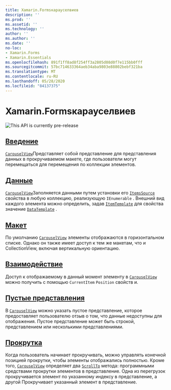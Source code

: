 ```yaml
---
title: Xamarin.Formsкарауселвиев
description: ''
ms.prod: ''
ms.assetid: ''
ms.technology: ''
author: ''
ms.author: ''
ms.date: ''
no-loc:
- Xamarin.Forms
- Xamarin.Essentials
ms.openlocfilehash: 891f1ff8ad8f254ff3a2805d08d0f7e115bb0fff
ms.sourcegitcommit: 57bc714633364aeb34aba9803e88802bebf321ba
ms.translationtype: MT
ms.contentlocale: ru-RU
ms.lasthandoff: 05/28/2020
ms.locfileid: "84137375"
---
```

# <a name="xamarinforms-carouselview"></a>Xamarin.Formsкарауселвиев

![](~/media/shared/preview.png "This API is currently pre-release")

## <a name="introduction"></a>[Введение](introduction.md)

[`CarouselView`](xref:Xamarin.Forms.CarouselView)Представляет собой представление для представления данных в прокручиваемом макете, где пользователи могут перемещаться для перемещения по коллекции элементов.

## <a name="data"></a>[Данные](populate-data.md)

[`CarouselView`](xref:Xamarin.Forms.CarouselView)Заполняется данными путем установки его [`ItemsSource`](xref:Xamarin.Forms.ItemsView.ItemsSource) свойства в любую коллекцию, реализующую `IEnumerable` . Внешний вид каждого элемента можно определить, задав [`ItemTemplate`](xref:Xamarin.Forms.ItemsView.ItemTemplate) для свойства значение [`DataTemplate`](xref:Xamarin.Forms.DataTemplate) .

## <a name="layout"></a>[Макет](layout.md)

По умолчанию [`CarouselView`](xref:Xamarin.Forms.CarouselView) элементы отображаются в горизонтальном списке. Однако он также имеет доступ к тем же макетам, что и CollectionView, включая вертикальную ориентацию.

## <a name="interaction"></a>[Взаимодействие](interaction.md)

Доступ к отображаемому в данный момент элементу в [`CarouselView`](xref:Xamarin.Forms.CarouselView) можно получить с помощью `CurrentItem` `Position` свойств и.

## <a name="empty-views"></a>[Пустые представления](emptyview.md)

В [`CarouselView`](xref:Xamarin.Forms.CarouselView) можно указать пустое представление, которое предоставляет пользователю отзыв о том, что данные недоступны для отображения. Пустое представление может быть строкой, представлением или несколькими представлениями.

## <a name="scrolling"></a>[Прокрутка](scrolling.md)

Когда пользователь начинает прокручивать, можно управлять конечной позицией прокрутки, чтобы элементы отображались полностью. Кроме того, [`CarouselView`](xref:Xamarin.Forms.CarouselView) определяет два [`ScrollTo`](xref:Xamarin.Forms.ItemsView.ScrollTo*) метода: программными средствами прокрутки элементов в представление. Одна из перегрузок прокручивается элемент по указанному индексу в представление, а другой Прокручивает указанный элемент в представление.

